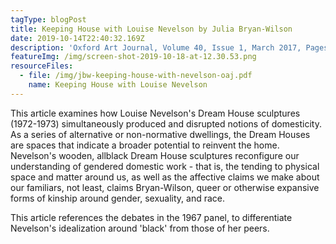 ```yaml
---
tagType: blogPost
title: Keeping House with Louise Nevelson by Julia Bryan-Wilson
date: 2019-10-14T22:40:32.169Z
description: 'Oxford Art Journal, Volume 40, Issue 1, March 2017, Pages 109–131'
featureImg: /img/screen-shot-2019-10-18-at-12.30.53.png
resourceFiles:
  - file: /img/jbw-keeping-house-with-nevelson-oaj.pdf
    name: Keeping House with Louise Nevelson
---
```

This article examines how Louise Nevelson's Dream House sculptures (1972-1973) simultaneously produced and disrupted notions of domesticity. As a series of alternative or non-normative dwellings, the Dream Houses are spaces that indicate a broader potential to reinvent the home. Nevelson's wooden, allblack Dream House sculptures reconfigure our understanding of gendered domestic work - that is, the tending to physical space and matter around us, as well as the affective claims we make about our familiars, not least, claims Bryan-Wilson, queer or otherwise expansive forms of kinship around gender, sexuality, and race.

This article references the debates in the 1967 panel, to differentiate Nevelson's idealization around 'black' from those of her peers.
